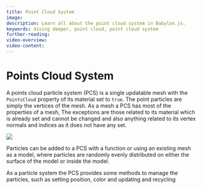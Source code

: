 ```yaml
---
title: Point Cloud System
image: 
description: Learn all about the point cloud system in Babylon.js.
keywords: diving deeper, point cloud, point cloud system
further-reading:
video-overview:
video-content:
---
```


# Points Cloud System

A points cloud particle system (PCS) is a single updatable mesh with the `PointsCloud` property of its material set to `true`. The point particles are simply the vertices of the mesh. As a mesh a PCS has most of the properties of a mesh, The exceptions are those related to its material which is already set and cannot be changed and also anything related to its vertex normals and indices as it does not have any set.

<img src="/img/how_to/particles/points4.jpg"/>

Particles can be added to a PCS with a function or using an existing mesh as a model, where particles are randomly evenly distributed on either the surface of the model or inside the model.

As a particle system the PCS provides some methods to manage the particles, such as setting position, color and updating and recycling
